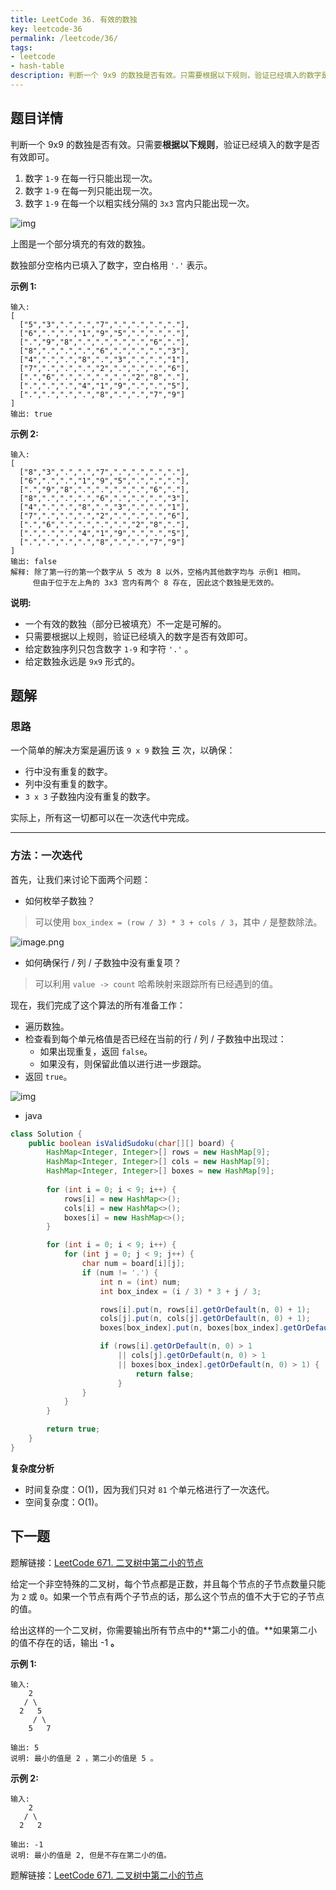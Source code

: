 ```yaml
---
title: LeetCode 36. 有效的数独
key: leetcode-36
permalink: /leetcode/36/
tags:
- leetcode
- hash-table
description: 判断一个 9x9 的数独是否有效。只需要根据以下规则，验证已经填入的数字是否有效即可。
---
```


## 题目详情

判断一个 9x9 的数独是否有效。只需要**根据以下规则**，验证已经填入的数字是否有效即可。

1. 数字 `1-9` 在每一行只能出现一次。
2. 数字 `1-9` 在每一列只能出现一次。
3. 数字 `1-9` 在每一个以粗实线分隔的 `3x3` 宫内只能出现一次。

![img](https://up-img.yonghong.tech/pic/2020/05/31-13-36-250px-Sudoku-by-L2G-20050714.svg-toEjRO.png)

上图是一个部分填充的有效的数独。

数独部分空格内已填入了数字，空白格用 `'.'` 表示。

<!--more-->

**示例 1:**

```
输入:
[
  ["5","3",".",".","7",".",".",".","."],
  ["6",".",".","1","9","5",".",".","."],
  [".","9","8",".",".",".",".","6","."],
  ["8",".",".",".","6",".",".",".","3"],
  ["4",".",".","8",".","3",".",".","1"],
  ["7",".",".",".","2",".",".",".","6"],
  [".","6",".",".",".",".","2","8","."],
  [".",".",".","4","1","9",".",".","5"],
  [".",".",".",".","8",".",".","7","9"]
]
输出: true
```

**示例 2:**

```
输入:
[
  ["8","3",".",".","7",".",".",".","."],
  ["6",".",".","1","9","5",".",".","."],
  [".","9","8",".",".",".",".","6","."],
  ["8",".",".",".","6",".",".",".","3"],
  ["4",".",".","8",".","3",".",".","1"],
  ["7",".",".",".","2",".",".",".","6"],
  [".","6",".",".",".",".","2","8","."],
  [".",".",".","4","1","9",".",".","5"],
  [".",".",".",".","8",".",".","7","9"]
]
输出: false
解释: 除了第一行的第一个数字从 5 改为 8 以外，空格内其他数字均与 示例1 相同。
     但由于位于左上角的 3x3 宫内有两个 8 存在, 因此这个数独是无效的。
```

**说明:**

- 一个有效的数独（部分已被填充）不一定是可解的。
- 只需要根据以上规则，验证已经填入的数字是否有效即可。
- 给定数独序列只包含数字 `1-9` 和字符 `'.'` 。
- 给定数独永远是 `9x9` 形式的。

## 题解

### 思路

一个简单的解决方案是遍历该 `9 x 9` 数独 **三** 次，以确保：

- 行中没有重复的数字。
- 列中没有重复的数字。
- `3 x 3` 子数独内没有重复的数字。

实际上，所有这一切都可以在一次迭代中完成。

------

### 方法：一次迭代

首先，让我们来讨论下面两个问题：

- 如何枚举子数独？

> 可以使用 `box_index = (row / 3) * 3 + cols / 3`，其中 `/` 是整数除法。

![image.png](https://up-img.yonghong.tech/pic/2020/06/01-13-21-2b141392e2a1811d0e8dfdf6279b1352e59fad0b3961908c6ff9412b6a7e7ccf-image-txPGnn.png)

- 如何确保行 / 列 / 子数独中没有重复项？

> 可以利用 `value -> count` 哈希映射来跟踪所有已经遇到的值。

现在，我们完成了这个算法的所有准备工作：

- 遍历数独。
- 检查看到每个单元格值是否已经在当前的行 / 列 / 子数独中出现过：
  - 如果出现重复，返回 `false`。
  - 如果没有，则保留此值以进行进一步跟踪。
- 返回 `true`。



![img](https://up-img.yonghong.tech/pic/2020/06/01-13-21-36_slide_2-zd4Jfp.png)

- java

```java
class Solution {
    public boolean isValidSudoku(char[][] board) {
        HashMap<Integer, Integer>[] rows = new HashMap[9];
        HashMap<Integer, Integer>[] cols = new HashMap[9];
        HashMap<Integer, Integer>[] boxes = new HashMap[9];
        
        for (int i = 0; i < 9; i++) {
            rows[i] = new HashMap<>();
            cols[i] = new HashMap<>();
            boxes[i] = new HashMap<>();
        }

        for (int i = 0; i < 9; i++) {
            for (int j = 0; j < 9; j++) {
                char num = board[i][j];
                if (num != '.') {
                    int n = (int) num;
                    int box_index = (i / 3) * 3 + j / 3;

                    rows[i].put(n, rows[i].getOrDefault(n, 0) + 1);
                    cols[j].put(n, cols[j].getOrDefault(n, 0) + 1);
                    boxes[box_index].put(n, boxes[box_index].getOrDefault(n, 0) + 1);

                    if (rows[i].getOrDefault(n, 0) > 1 
                        || cols[j].getOrDefault(n, 0) > 1
                        || boxes[box_index].getOrDefault(n, 0) > 1) {
                            return false;
                        }
                }
            }
        }

        return true;
    }
}
```

**复杂度分析**

- 时间复杂度：O(1)，因为我们只对 `81` 个单元格进行了一次迭代。
- 空间复杂度：O(1)。

## 下一题

题解链接：[LeetCode 671. 二叉树中第二小的节点](/leetcode/671/)


给定一个非空特殊的二叉树，每个节点都是正数，并且每个节点的子节点数量只能为 `2` 或 `0`。如果一个节点有两个子节点的话，那么这个节点的值不大于它的子节点的值。 

给出这样的一个二叉树，你需要输出所有节点中的**第二小的值。**如果第二小的值不存在的话，输出 -1 **。**

**示例 1:**

```
输入: 
    2
   / \
  2   5
     / \
    5   7

输出: 5
说明: 最小的值是 2 ，第二小的值是 5 。
```

**示例 2:**

```
输入: 
    2
   / \
  2   2

输出: -1
说明: 最小的值是 2, 但是不存在第二小的值。
```

题解链接：[LeetCode 671. 二叉树中第二小的节点](/leetcode/671/)